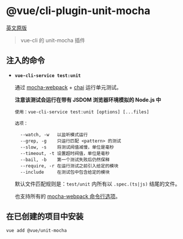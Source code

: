 # @vue/cli-plugin-unit-mocha

[英文原版](https://github.com/vuejs/vue-cli/tree/dev/packages/\@vue/cli-plugin-unit-mocha/README.md)

> vue-cli 的 unit-mocha 插件

## 注入的命令

- **`vue-cli-service test:unit`**

  通过 [mocha-webpack](https://github.com/zinserjan/mocha-webpack) + [chai](http://chaijs.com/) 运行单元测试。

  **注意该测试会运行在带有 JSDOM 浏览器环境模拟的 Node.js 中**

  ```
  使用：vue-cli-service test:unit [options] [...files]

  选项：

    --watch, -w   以监听模式运行
    --grep, -g    只运行匹配 <pattern> 的测试
    --slow, -s    将测试阀值减慢，单位是毫秒
    --timeout, -t 设置超时阀值，单位是毫秒
    --bail, -b    第一个测试失败后仍然保释
    --require, -r 在运行测试之前引入给定的模块
    --include     在测试包中包含给定的模块
  ```

  默认文件匹配规则是：`test/unit` 内所有以 `.spec.(ts|js)` 结尾的文件。

  也支持所有的 [mocha-webpack 命令行选项](http://zinserjan.github.io/mocha-webpack/docs/installation/cli-usage.html)。

## 在已创建的项目中安装

``` sh
vue add @vue/unit-mocha
```
